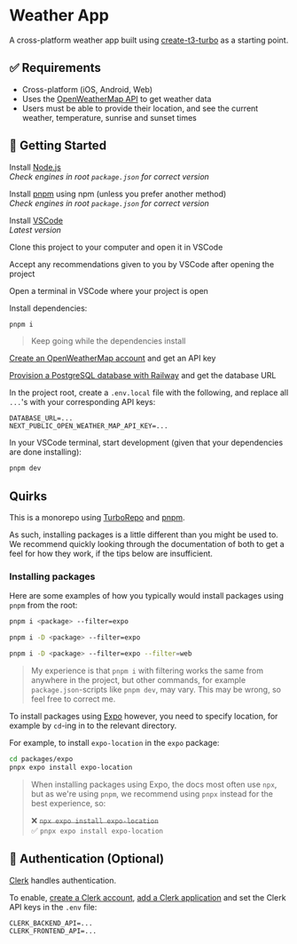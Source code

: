 # Weather App

A cross-platform weather app built using [create-t3-turbo](https://github.com/t3-oss/create-t3-turbo) as a starting point.

## ✅ Requirements

- Cross-platform (iOS, Android, Web)
- Uses the [OpenWeatherMap API](https://openweathermap.org/api) to get weather data
- Users must be able to provide their location, and see the current weather, temperature, sunrise and sunset times

## 🚀 Getting Started

Install [Node.js](https://nodejs.org/en/download/)  
_Check engines in root `package.json` for correct version_

Install [pnpm](https://pnpm.io/installation#using-npm) using npm (unless you prefer another method)  
_Check engines in root `package.json` for correct version_

Install [VSCode](https://code.visualstudio.com/download)  
_Latest version_

Clone this project to your computer and open it in VSCode

Accept any recommendations given to you by VSCode after opening the project

Open a terminal in VSCode where your project is open

Install dependencies:

```bash
pnpm i
```

> Keep going while the dependencies install

[Create an OpenWeatherMap account](https://home.openweathermap.org/users/sign_up) and get an API key

[Provision a PostgreSQL database with Railway](https://railway.app/new) and get the database URL

In the project root, create a `.env.local` file with the following, and replace all `...`'s with your corresponding API keys:

```env
DATABASE_URL=...
NEXT_PUBLIC_OPEN_WEATHER_MAP_API_KEY=...
```

In your VSCode terminal, start development (given that your dependencies are done installing):

```bash
pnpm dev
```

## Quirks

This is a monorepo using [TurboRepo](https://turbo.build/repo) and [pnpm](https://pnpm.io/).

As such, installing packages is a little different than you might be used to. We recommend quickly looking through the documentation of both to get a feel for how they work, if the tips below are insufficient.

### Installing packages

Here are some examples of how you typically would install packages using `pnpm` from the root:

```bash
pnpm i <package> --filter=expo
```

```bash
pnpm i -D <package> --filter=expo
```

```bash
pnpm i -D <package> --filter=expo --filter=web
```

> My experience is that `pnpm i` with filtering works the same from anywhere in the project, but other commands, for example `package.json`-scripts like `pnpm dev`, may vary. This may be wrong, so feel free to correct me.

To install packages using [Expo](https://docs.expo.io/) however, you need to specify location, for example by `cd`-ing in to the relevant directory.

For example, to install `expo-location` in the `expo` package:

```bash
cd packages/expo
pnpx expo install expo-location
```

> When installing packages using Expo, the docs most often use `npx`, but as we're using `pnpm`, we recommend using `pnpx` instead for the best experience, so:
>
> ❌ ~~`npx expo install expo-location`~~  
> ✅ `pnpx expo install expo-location`

## 🔐 Authentication (Optional)

[Clerk](https://clerk.dev) handles authentication.

To enable, [create a Clerk account](https://dashboard.clerk.dev/sign-up), [add a Clerk application](https://dashboard.clerk.dev/apps/new) and set the Clerk API keys in the `.env` file:

```env
CLERK_BACKEND_API=...
CLERK_FRONTEND_API=...
```
